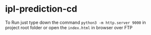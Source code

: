 # ipl-prediction-cd

To Run just type down the command `python3 -m http.server 9000` in project root folder or open the `index.html` in browser over FTP
